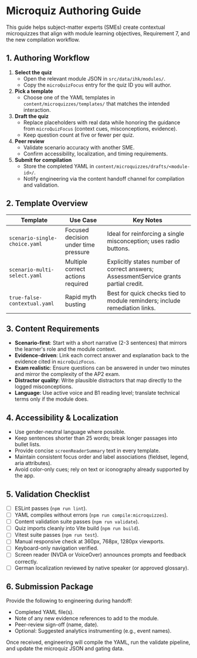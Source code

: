 # Microquiz Authoring Guide

This guide helps subject-matter experts (SMEs) create contextual microquizzes that align with module learning objectives, Requirement 7, and the new compilation workflow.

## 1. Authoring Workflow

1. **Select the quiz**
   - Open the relevant module JSON in `src/data/ihk/modules/`.
   - Copy the `microQuizFocus` entry for the quiz ID you will author.
2. **Pick a template**
   - Choose one of the YAML templates in `content/microquizzes/templates/` that matches the intended interaction.
3. **Draft the quiz**
   - Replace placeholders with real data while honoring the guidance from `microQuizFocus` (context cues, misconceptions, evidence).
   - Keep question count at five or fewer per quiz.
4. **Peer review**
   - Validate scenario accuracy with another SME.
   - Confirm accessibility, localization, and timing requirements.
5. **Submit for compilation**
   - Store the completed YAML in `content/microquizzes/drafts/<module-id>/`.
   - Notify engineering via the content handoff channel for compilation and validation.

## 2. Template Overview

| Template                      | Use Case                             | Key Notes                                                                             |
| ----------------------------- | ------------------------------------ | ------------------------------------------------------------------------------------- |
| `scenario-single-choice.yaml` | Focused decision under time pressure | Ideal for reinforcing a single misconception; uses radio buttons.                     |
| `scenario-multi-select.yaml`  | Multiple correct actions required    | Explicitly states number of correct answers; AssessmentService grants partial credit. |
| `true-false-contextual.yaml`  | Rapid myth busting                   | Best for quick checks tied to module reminders; include remediation links.            |

## 3. Content Requirements

- **Scenario-first**: Start with a short narrative (2-3 sentences) that mirrors the learner's role and the module context.
- **Evidence-driven**: Link each correct answer and explanation back to the evidence cited in `microQuizFocus`.
- **Exam realistic**: Ensure questions can be answered in under two minutes and mirror the complexity of the AP2 exam.
- **Distractor quality**: Write plausible distractors that map directly to the logged misconceptions.
- **Language**: Use active voice and B1 reading level; translate technical terms only if the module does.

## 4. Accessibility & Localization

- Use gender-neutral language where possible.
- Keep sentences shorter than 25 words; break longer passages into bullet lists.
- Provide concise `screenReaderSummary` text in every template.
- Maintain consistent focus order and label associations (fieldset, legend, aria attributes).
- Avoid color-only cues; rely on text or iconography already supported by the app.

## 5. Validation Checklist

- [ ] ESLint passes (`npm run lint`).
- [ ] YAML compiles without errors (`npm run compile:microquizzes`).
- [ ] Content validation suite passes (`npm run validate`).
- [ ] Quiz imports cleanly into Vite build (`npm run build`).
- [ ] Vitest suite passes (`npm run test`).
- [ ] Manual responsive check at 360px, 768px, 1280px viewports.
- [ ] Keyboard-only navigation verified.
- [ ] Screen reader (NVDA or VoiceOver) announces prompts and feedback correctly.
- [ ] German localization reviewed by native speaker (or approved glossary).

## 6. Submission Package

Provide the following to engineering during handoff:

- Completed YAML file(s).
- Note of any new evidence references to add to the module.
- Peer-review sign-off (name, date).
- Optional: Suggested analytics instrumenting (e.g., event names).

Once received, engineering will compile the YAML, run the validate pipeline, and update the microquiz JSON and gating data.
